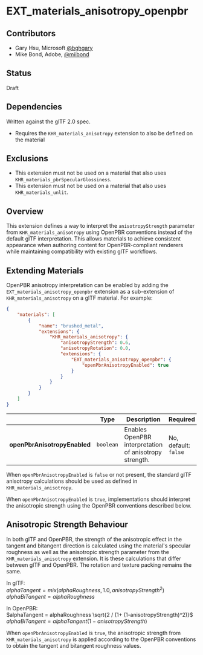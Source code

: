 # EXT\_materials\_anisotropy\_openpbr

## Contributors

* Gary Hsu, Microsoft [@bghgary](https://twitter.com/bghgary)
* Mike Bond, Adobe, [@miibond](https://github.com/MiiBond)

## Status

Draft

## Dependencies

Written against the glTF 2.0 spec.
* Requires the `KHR_materials_anisotropy` extension to also be defined on the material

## Exclusions

* This extension must not be used on a material that also uses `KHR_materials_pbrSpecularGlossiness`.
* This extension must not be used on a material that also uses `KHR_materials_unlit`.

## Overview

This extension defines a way to interpret the `anisotropyStrength` parameter from `KHR_materials_anisotropy` using OpenPBR conventions instead of the default glTF interpretation. This allows materials to achieve consistent appearance when authoring content for OpenPBR-compliant renderers while maintaining compatibility with existing glTF workflows.

## Extending Materials

OpenPBR anisotropy interpretation can be enabled by adding the `EXT_materials_anisotropy_openpbr` extension as a sub-extension of `KHR_materials_anisotropy` on a glTF material. For example:

```json
{
    "materials": [
        {
            "name": "brushed_metal",
            "extensions": {
                "KHR_materials_anisotropy": {
                    "anisotropyStrength": 0.6,
                    "anisotropyRotation": 0.0,
                    "extensions": {
                        "EXT_materials_anisotropy_openpbr": {
                            "openPbrAnisotropyEnabled": true
                        }
                    }
                }
            }
        }
    ]
}
```

|                                  | Type                                                                            | Description                            | Required             |
|----------------------------------|---------------------------------------------------------------------------------|----------------------------------------|----------------------|
|**openPbrAnisotropyEnabled**    | `boolean`                                                                                       | Enables OpenPBR interpretation of anisotropy strength.  | No, default: `false`   |

When `openPbrAnisotropyEnabled` is `false` or not present, the standard glTF anisotropy calculations should be used as defined in `KHR_materials_anisotropy`.

When `openPbrAnisotropyEnabled` is `true`, implementations should interpret the anisotropic strength using the OpenPBR conventions described below.

## Anisotropic Strength Behaviour

In both glTF and OpenPBR, the strength of the anisotropic effect in the tangent and bitangent direction is calculated using the material's specular roughness as well as the anisotropic strength parameter from the `KHR_materials_anisotropy` extension. It is these calculations that differ between glTF and OpenPBR. The rotation and texture packing remains the same.

In glTF: \
$alphaTangent = mix( alphaRoughness, 1.0, anisotropyStrength^2 )$ \
$alphaBiTangent = alphaRoughness$

In OpenPBR: \
$alphaTangent = alphaRoughness \sqrt{2 / (1+ (1-anisotropyStrength)^2)}$ \
$alphaBiTangent = alphaTangent(1 - anisotropyStrength)$


When `openPbrAnisotropyEnabled` is `true`, the anisotropic strength  from `KHR_materials_anisotropy` is applied according to the OpenPBR conventions to obtain the tangent and bitangent roughness values.
